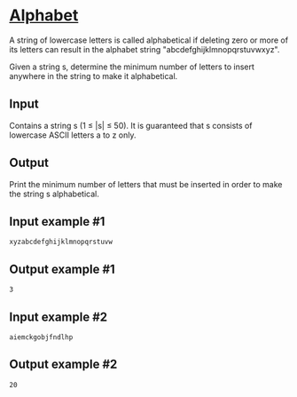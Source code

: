 # [Alphabet](https://www.e-olymp.com/en/problems/8172)

A string of lowercase letters is called alphabetical if deleting zero or more of its letters can result in the alphabet string "abcdefghijklmnopqrstuvwxyz".

Given a string s, determine the minimum number of letters to insert anywhere in the string to make it alphabetical.

## Input

Contains a string s (1 ≤ |s| ≤ 50). It is guaranteed that s consists of lowercase ASCII letters a to z only.

## Output

Print the minimum number of letters that must be inserted in order to make the string s alphabetical.

## Input example #1
```
xyzabcdefghijklmnopqrstuvw
```

## Output example #1
```
3
```

## Input example #2
```
aiemckgobjfndlhp
```

## Output example #2
```
20
```
